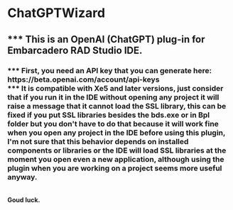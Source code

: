 # ChatGPTWizard
<b><h2>*** This is an OpenAI (ChatGPT) plug-in for Embarcadero RAD Studio IDE.</h2>
<h3>*** First, you need an API key that you can generate here: https://beta.openai.com/account/api-keys
<br>*** It is compatible with Xe5 and later versions, just consider that if you run it in the IDE without opening any project it will raise a message that it cannot load the SSL library, this can be fixed if you put SSL libraries besides the bds.exe or in Bpl folder but you don't have to do that because it will work fine when you open any project in the IDE before using this plugin, I'm not sure that this behavior depends on installed components or libraries or the IDE will load SSL libraries at the moment you open even a new application, although using the plugin when you are working on a project seems more useful anyway.</h3>
<br>Goud luck.
